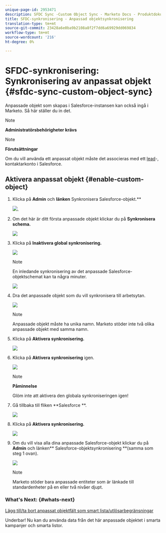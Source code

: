 ```yaml
---
unique-page-id: 2953471
description: SFDC Sync -Custom Object Sync - Marketo Docs - Produktdokumentation
title: SFDC-synkronisering - Anpassad objektsynkronisering
translation-type: tm+mt
source-git-commit: 23428a6e0ba9b2108a8f2f7dd6a69929dd069834
workflow-type: tm+mt
source-wordcount: '216'
ht-degree: 0%

---
```



# SFDC-synkronisering: Synkronisering av anpassat objekt {#sfdc-sync-custom-object-sync}

Anpassade objekt som skapas i Salesforce-instansen kan också ingå i Marketo.  Så här ställer du in det.

>[!NOTE]
>
>**Administratörsbehörigheter krävs**

>[!NOTE]
>
>**Förutsättningar**
>
>Om du vill använda ett anpassat objekt måste det associeras med ett [lead](sfdc-sync-lead-sync.md)-, [](sfdc-sync-contact-sync.md)kontaktarkonto [](sfdc-sync-account-sync.md)i Salesforce.

## Aktivera anpassat objekt  {#enable-custom-object}

1. Klicka på **Admin** och **länken** Synkronisera Salesforce-objekt.**

   ![](assets/image2015-11-19-10-3a28-3a5.png).

1. Om det här är ditt första anpassade objekt klickar du på **Synkronisera schema.**

   ![](assets/rtaimage-2.png)

1. Klicka på **Inaktivera global synkronisering.**

   ![](assets/image2015-4-22-10-3a45-3a0.png)

   >[!NOTE]
   >
   >En inledande synkronisering av det anpassade Salesforce-objektschemat kan ta några minuter.

   ![](assets/image2015-4-22-10-3a45-3a18.png)

1. Dra det anpassade objekt som du vill synkronisera till arbetsytan.

   ![](assets/image2015-4-22-10-3a45-3a30.png)

   >[!NOTE]
   >
   >Anpassade objekt måste ha unika namn. Marketo stöder inte två olika anpassade objekt med samma namn.

1. Klicka på **Aktivera synkronisering.**

   ![](assets/image2015-4-22-10-3a45-3a50.png)

1. Klicka på **Aktivera synkronisering** igen.

   ![](assets/image2015-4-22-10-3a46-3a10.png)

   >[!NOTE]
   >
   >**Påminnelse**
   >
   >
   >Glöm inte att aktivera den globala synkroniseringen igen!

1. Gå tillbaka till fliken **Salesforce **.

   ![](assets/image2015-4-22-10-3a46-3a25.png)

1. Klicka på **Aktivera synkronisering.**

   ![](assets/image2015-4-22-10-3a50-3a26.png)

1. Om du vill visa alla dina anpassade Salesforce-objekt klickar du på **Admin** och länken** Salesforce-objektsynkronisering **(samma som steg 1 ovan).

   ![](assets/image2016-6-23-9-3a28-3a23.png)

   >[!NOTE]
   >
   >Marketo stöder bara anpassade entiteter som är länkade till standardenheter på en eller två nivåer djupt.

### What&#39;s Next: {#whats-next}

[Lägg till/ta bort anpassat objektfält som smart lista/utlösarbegränsningar](../../../../product-docs/crm-sync/salesforce-sync/setup/optional-steps/add-remove-custom-object-field-as-smart-list-trigger-constraints.md)

Underbar! Nu kan du använda data från det här anpassade objektet i smarta kampanjer och smarta listor.

